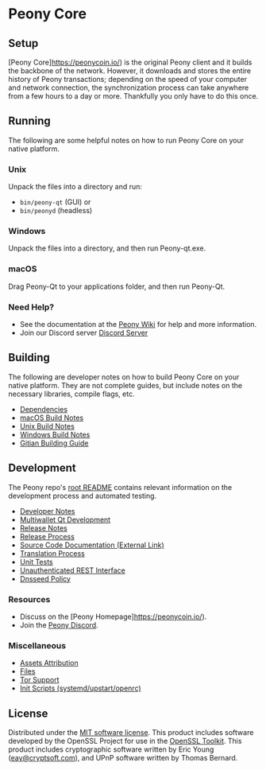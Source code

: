 Peony Core
=============

Setup
---------------------
[Peony Core]https://peonycoin.io/) is the original Peony client and it builds the backbone of the network. However, it downloads and stores the entire history of Peony transactions; depending on the speed of your computer and network connection, the synchronization process can take anywhere from a few hours to a day or more. Thankfully you only have to do this once.

Running
---------------------
The following are some helpful notes on how to run Peony Core on your native platform.

### Unix

Unpack the files into a directory and run:

- `bin/peony-qt` (GUI) or
- `bin/peonyd` (headless)

### Windows

Unpack the files into a directory, and then run Peony-qt.exe.

### macOS

Drag Peony-Qt to your applications folder, and then run Peony-Qt.

### Need Help?

* See the documentation at the [Peony Wiki](https://github.com/peonycoin-io/pny.git)
for help and more information.
* Join our Discord server [Discord Server](https://discord.gg/UXGTjfsBFe)

Building
---------------------
The following are developer notes on how to build Peony Core on your native platform. They are not complete guides, but include notes on the necessary libraries, compile flags, etc.

- [Dependencies](dependencies.md)
- [macOS Build Notes](build-osx.md)
- [Unix Build Notes](build-unix.md)
- [Windows Build Notes](build-windows.md)
- [Gitian Building Guide](gitian-building.md)

Development
---------------------
The Peony repo's [root README](/README.md) contains relevant information on the development process and automated testing.

- [Developer Notes](developer-notes.md)
- [Multiwallet Qt Development](multiwallet-qt.md)
- [Release Notes](release-notes.md)
- [Release Process](release-process.md)
- [Source Code Documentation (External Link)](https://github.com/peonycoin-io/pny.git)
- [Translation Process](translation_process.md)
- [Unit Tests](unit-tests.md)
- [Unauthenticated REST Interface](REST-interface.md)
- [Dnsseed Policy](dnsseed-policy.md)

### Resources
* Discuss on the [Peony Homepage]https://peonycoin.io/).
* Join the [Peony Discord](https://discord.gg/UXGTjfsBFe).

### Miscellaneous
- [Assets Attribution](assets-attribution.md)
- [Files](files.md)
- [Tor Support](tor.md)
- [Init Scripts (systemd/upstart/openrc)](init.md)

License
---------------------
Distributed under the [MIT software license](/COPYING).
This product includes software developed by the OpenSSL Project for use in the [OpenSSL Toolkit](https://www.openssl.org/). This product includes
cryptographic software written by Eric Young ([eay@cryptsoft.com](mailto:eay@cryptsoft.com)), and UPnP software written by Thomas Bernard.
